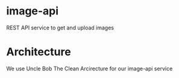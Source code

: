 # image-api
REST API service to get and upload images

# Architecture
We use Uncle Bob The Clean Arcirecture for our image-api service
